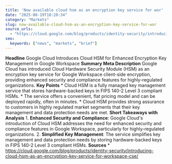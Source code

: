 ```yaml
---
title: 'Now available cloud hsm as an encryption key service for wor'
date: "2025-08-19T18:20:34"
category: "Markets"
slug: now-available-cloud-hsm-as-an-encryption-key-service-for-wor
source_urls:
  - "https://cloud.google.com/blog/products/identity-security/introducing-cloud-hsm-as-an-encryption-key-service-for-workspace-cse/"
seo:
  keywords: ["news", "markets", "brief"]
---
```

**Headline** Google Cloud Introduces Cloud HSM for Enhanced Encryption Key Management in Google Workspace  **Summary Meta Description** Google Cloud has introduced Cloud Hardware Security Module (HSM) as an encryption key service for Google Workspace client-side encryption, providing enhanced security and compliance features for highly-regulated organizations.  **Key Points**  * Cloud HSM is a fully managed key management service that stores hardware-backed keys in FIPS 140-2 Level 3 compliant HSMs. * The service offers a convenient, flat pricing model and can be deployed rapidly, often in minutes. * Cloud HSM provides strong assurance to customers in highly regulated market segments that their key management and data protection needs are met.  **Short Takeaways with Analysis**  1. **Enhanced Security and Compliance**: Google Cloud's introduction of Cloud HSM addresses the need for enhanced security and compliance features in Google Workspace, particularly for highly-regulated organizations. 2. **Simplified Key Management**: The service simplifies key management and data protection needs by storing hardware-backed keys in FIPS 140-2 Level 3 compliant HSMs.  **Sources**  * https://cloud.google.com/blog/products/identity-security/introducing-cloud-hsm-as-an-encryption-key-service-for-workspace-cse/ 
